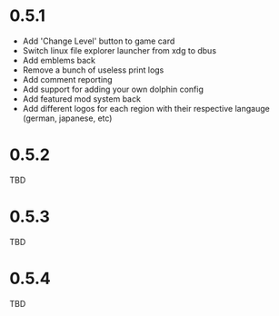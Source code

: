 # 0.5.1
- Add 'Change Level' button to game card
- Switch linux file explorer launcher from xdg to dbus
- Add emblems back
- Remove a bunch of useless print logs
- Add comment reporting
- Add support for adding your own dolphin config
- Add featured mod system back
- Add different logos for each region with their respective langauge (german, japanese, etc)
# 0.5.2
TBD

# 0.5.3
TBD

# 0.5.4
TBD
